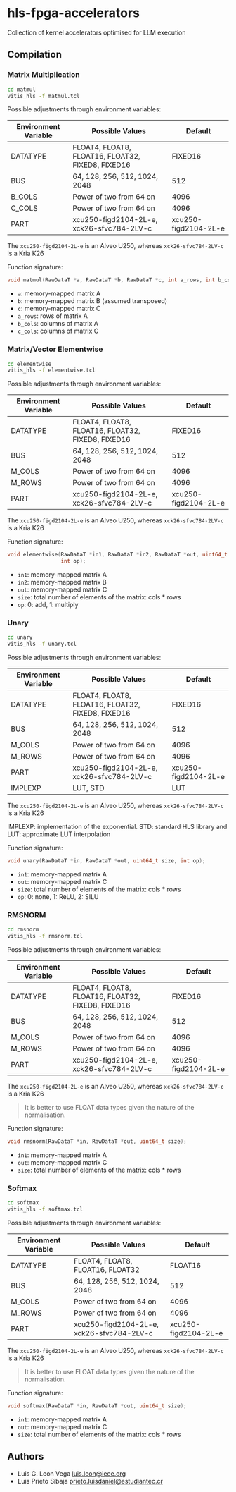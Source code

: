 # hls-fpga-accelerators

Collection of kernel accelerators optimised for LLM execution

## Compilation

### Matrix Multiplication

```bash
cd matmul
vitis_hls -f matmul.tcl
```

Possible adjustments through environment variables:

| Environment Variable | Possible Values | Default |
|----------------------|-----------------|---------|
| DATATYPE             | FLOAT4, FLOAT8, FLOAT16, FLOAT32, FIXED8, FIXED16 | FIXED16 |
| BUS             | 64, 128, 256, 512, 1024, 2048 | 512 |
| B_COLS             | Power of two from 64 on | 4096 |
| C_COLS             | Power of two from 64 on | 4096 |
| PART               | xcu250-figd2104-2L-e, xck26-sfvc784-2LV-c | xcu250-figd2104-2L-e |

The `xcu250-figd2104-2L-e` is an Alveo U250, whereas `xck26-sfvc784-2LV-c` is a Kria K26

Function signature:

```c
void matmul(RawDataT *a, RawDataT *b, RawDataT *c, int a_rows, int b_cols, int c_cols)
```

* `a`: memory-mapped matrix A
* `b`: memory-mapped matrix B (assumed transposed)
* `c`: memory-mapped matrix C
* `a_rows`: rows of matrix A
* `b_cols`: columns of matrix A
* `c_cols`: columns of matrix C

### Matrix/Vector Elementwise

```bash
cd elementwise
vitis_hls -f elementwise.tcl
```

Possible adjustments through environment variables:

| Environment Variable | Possible Values | Default |
|----------------------|-----------------|---------|
| DATATYPE             | FLOAT4, FLOAT8, FLOAT16, FLOAT32, FIXED8, FIXED16 | FIXED16 |
| BUS             | 64, 128, 256, 512, 1024, 2048 | 512 |
| M_COLS             | Power of two from 64 on | 4096 |
| M_ROWS             | Power of two from 64 on | 4096 |
| PART               | xcu250-figd2104-2L-e, xck26-sfvc784-2LV-c | xcu250-figd2104-2L-e |

The `xcu250-figd2104-2L-e` is an Alveo U250, whereas `xck26-sfvc784-2LV-c` is a Kria K26

Function signature:

```c
void elementwise(RawDataT *in1, RawDataT *in2, RawDataT *out, uint64_t size,
                 int op);
```

* `in1`: memory-mapped matrix A
* `in2`: memory-mapped matrix B
* `out`: memory-mapped matrix C
* `size`: total number of elements of the matrix: cols * rows
* `op`: 0: add, 1: multiply

### Unary

```bash
cd unary
vitis_hls -f unary.tcl
```

Possible adjustments through environment variables:

| Environment Variable | Possible Values | Default |
|----------------------|-----------------|---------|
| DATATYPE             | FLOAT4, FLOAT8, FLOAT16, FLOAT32, FIXED8, FIXED16 | FIXED16 |
| BUS             | 64, 128, 256, 512, 1024, 2048 | 512 |
| M_COLS             | Power of two from 64 on | 4096 |
| M_ROWS             | Power of two from 64 on | 4096 |
| PART               | xcu250-figd2104-2L-e, xck26-sfvc784-2LV-c | xcu250-figd2104-2L-e |
| IMPLEXP               | LUT, STD | LUT |

The `xcu250-figd2104-2L-e` is an Alveo U250, whereas `xck26-sfvc784-2LV-c` is a Kria K26

IMPLEXP: implementation of the exponential. STD: standard HLS library and LUT: approximate LUT interpolation

Function signature:

```c
void unary(RawDataT *in, RawDataT *out, uint64_t size, int op);
```

* `in1`: memory-mapped matrix A
* `out`: memory-mapped matrix C
* `size`: total number of elements of the matrix: cols * rows
* `op`: 0: none, 1: ReLU, 2: SILU

### RMSNORM

```bash
cd rmsnorm
vitis_hls -f rmsnorm.tcl
```

Possible adjustments through environment variables:

| Environment Variable | Possible Values | Default |
|----------------------|-----------------|---------|
| DATATYPE             | FLOAT4, FLOAT8, FLOAT16, FLOAT32, FIXED8, FIXED16 | FIXED16 |
| BUS             | 64, 128, 256, 512, 1024, 2048 | 512 |
| M_COLS             | Power of two from 64 on | 4096 |
| M_ROWS             | Power of two from 64 on | 4096 |
| PART               | xcu250-figd2104-2L-e, xck26-sfvc784-2LV-c | xcu250-figd2104-2L-e |

The `xcu250-figd2104-2L-e` is an Alveo U250, whereas `xck26-sfvc784-2LV-c` is a Kria K26

> It is better to use FLOAT data types given the nature of the normalisation.

Function signature:

```c
void rmsnorm(RawDataT *in, RawDataT *out, uint64_t size);
```

* `in1`: memory-mapped matrix A
* `out`: memory-mapped matrix C
* `size`: total number of elements of the matrix: cols * rows

### Softmax

```bash
cd softmax
vitis_hls -f softmax.tcl
```

Possible adjustments through environment variables:

| Environment Variable | Possible Values | Default |
|----------------------|-----------------|---------|
| DATATYPE             | FLOAT4, FLOAT8, FLOAT16, FLOAT32 | FLOAT16 |
| BUS             | 64, 128, 256, 512, 1024, 2048 | 512 |
| M_COLS             | Power of two from 64 on | 4096 |
| M_ROWS             | Power of two from 64 on | 4096 |
| PART               | xcu250-figd2104-2L-e, xck26-sfvc784-2LV-c | xcu250-figd2104-2L-e |

The `xcu250-figd2104-2L-e` is an Alveo U250, whereas `xck26-sfvc784-2LV-c` is a Kria K26

> It is better to use FLOAT data types given the nature of the normalisation.

Function signature:

```c
void softmax(RawDataT *in, RawDataT *out, uint64_t size);
```

* `in1`: memory-mapped matrix A
* `out`: memory-mapped matrix C
* `size`: total number of elements of the matrix: cols * rows


## Authors

* Luis G. Leon Vega <luis.leon@ieee.org>
* Luis Prieto Sibaja <prieto.luisdaniel@estudiantec.cr>
